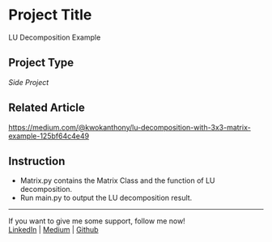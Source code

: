 # Project Title
LU Decomposition Example

## Project Type
*Side Project*

## Related Article  
 https://medium.com/@kwokanthony/lu-decomposition-with-3x3-matrix-example-125bf64c4e49  

## Instruction
 - Matrix.py contains the Matrix Class and the function of LU decomposition.
 - Run main.py to output the LU decomposition result.

------------------------------------------------
 If you want to give me some support, follow me now!  
 [LinkedIn](https://www.linkedin.com/in/anthonykwok073/) | 
 [Medium](https://medium.com/@kwokanthony) | 
 [Github](https://github.com/anthonynamnam)   

